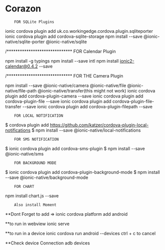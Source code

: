 # Corazon

		

		FOR SQLite Plugins

ionic cordova plugin add uk.co.workingedge.cordova.plugin.sqliteporter
ionic cordova plugin add cordova-sqlite-storage
npm install --save @ionic-native/sqlite-porter @ionic-native/sqlite

/******************************
		FOR Calendar Plugin

npm install -g typings
npm install --save intl
npm install ionic2-calendar@0.4.2 --save

/******************************
		FOR THE Camera Plugin

npm install --save @ionic-native/camera @ionic-native/file @ionic-native/file-path @ionic-native/transfer(this might not work)
ionic cordova  plugin add cordova-plugin-camera --save
ionic cordova  plugin add cordova-plugin-file --save
ionic cordova  plugin add cordova-plugin-file-transfer --save
ionic cordova  plugin add cordova-plugin-filepath --save

		FOR LOCAL NOTIFICATION
$ cordova plugin add https://github.com/katzer/cordova-plugin-local-notifications
$ npm install --save @ionic-native/local-notifications

		FOR SMS NOTIFICATION

$ ionic cordova plugin add cordova-sms-plugin
$ npm install --save @ionic-native/sms

		FOR BACKGROUND MODE

$ ionic cordova plugin add cordova-plugin-background-mode
$ npm install --save @ionic-native/background-mode

		FOR CHART

npm install chart.js --save

		Also install Moment


**Dont Forget to add =>
ionic cordova platform add android

**to run in webview
ionic serve

**to run in a device
ionic cordova run android --devices
ctrl + c to cancel

**Check device Connection
adb devices
